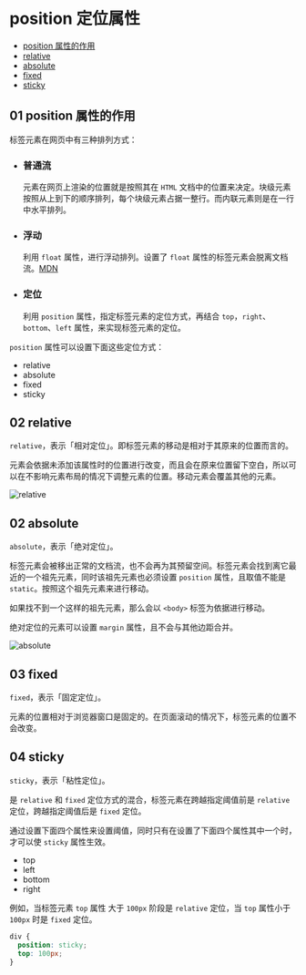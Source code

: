 # position 定位属性

- [position 属性的作用](#01-position属性的作用)
- [relative](#02-relative)
- [absolute](#03-absolute)
- [fixed](#04-fixed)
- [sticky](#05-sticky)


## 01 position 属性的作用
标签元素在网页中有三种排列方式：

- ### 普通流
  元素在网页上渲染的位置就是按照其在 `HTML` 文档中的位置来决定。块级元素按照从上到下的顺序排列，每个块级元素占据一整行。而内联元素则是在一行中水平排列。

- ### 浮动
  利用 `float` 属性，进行浮动排列。设置了 `float` 属性的标签元素会脱离文档流。[MDN](https://developer.mozilla.org/zh-CN/docs/Web/CSS/float)

- ### 定位
  利用 `position` 属性，指定标签元素的定位方式，再结合 `top`，`right`、`bottom`、`left` 属性，来实现标签元素的定位。

`position` 属性可以设置下面这些定位方式：

- relative
- absolute
- fixed
- sticky


## 02 relative
`relative`，表示「相对定位」。即标签元素的移动是相对于其原来的位置而言的。

元素会依据未添加该属性时的位置进行改变，而且会在原来位置留下空白，所以可以在不影响元素布局的情况下调整元素的位置。移动元素会覆盖其他的元素。

![relative](https://img-blog.csdn.net/20141216154634968)


## 02 absolute
`absolute`，表示「绝对定位」。

标签元素会被移出正常的文档流，也不会再为其预留空间。标签元素会找到离它最近的一个祖先元素，同时该祖先元素也必须设置 `position` 属性，且取值不能是 `static`。按照这个祖先元素来进行移动。

如果找不到一个这样的祖先元素，那么会以 `<body>` 标签为依据进行移动。

绝对定位的元素可以设置 `margin` 属性，且不会与其他边距合并。

![absolute](https://img-blog.csdn.net/20141216154642515)


## 03 fixed
`fixed`，表示「固定定位」。

元素的位置相对于浏览器窗口是固定的。在页面滚动的情况下，标签元素的位置不会改变。


## 04 sticky
`sticky`，表示「粘性定位」。

是 `relative` 和 `fixed` 定位方式的混合，标签元素在跨越指定阈值前是 `relative` 定位，跨越指定阈值后是 `fixed` 定位。

通过设置下面四个属性来设置阈值，同时只有在设置了下面四个属性其中一个时，才可以使 `sticky` 属性生效。
- top
- left
- bottom
- right

例如，当标签元素 `top` 属性 大于 `100px` 阶段是 `relative` 定位，当 `top` 属性小于 `100px` 时是 `fixed` 定位。

```css
div {
  position: sticky;
  top: 100px;
}
```

